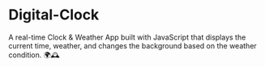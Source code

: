 # Digital-Clock
A real-time Clock &amp; Weather App built with JavaScript that displays the current time, weather, and changes the background based on the weather condition. 🌍🕰️
